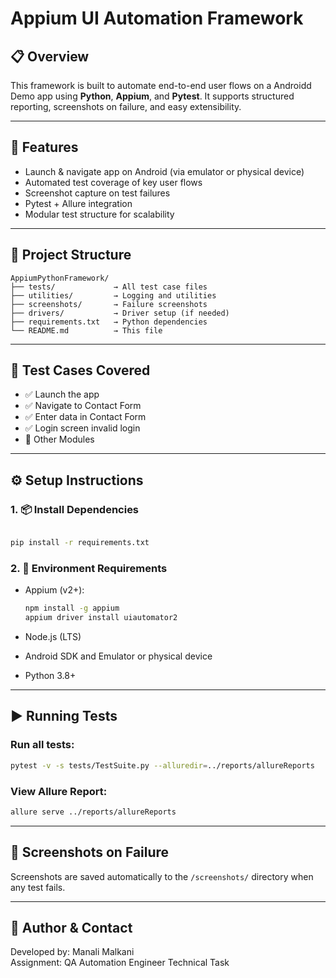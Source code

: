 # Appium UI Automation Framework

## 📋 Overview

This framework is built to automate end-to-end user flows on a Androidd Demo app using **Python**, **Appium**, and **Pytest**. It supports structured reporting, screenshots on failure, and easy extensibility.

---

## 🚀 Features

- Launch & navigate app on Android (via emulator or physical device)
- Automated test coverage of key user flows
- Screenshot capture on test failures
- Pytest + Allure integration
- Modular test structure for scalability

---

## 🧱 Project Structure

```
AppiumPythonFramework/
├── tests/             → All test case files
├── utilities/         → Logging and utilities
├── screenshots/       → Failure screenshots
├── drivers/           → Driver setup (if needed)
├── requirements.txt   → Python dependencies
└── README.md          → This file
```

---

## 🧪 Test Cases Covered

- ✅ Launch the app
- ✅ Navigate to Contact Form
- ✅ Enter data in Contact Form
- ✅ Login screen invalid login
- 🚧 Other Modules

---

## ⚙️ Setup Instructions

### 1. 📦 Install Dependencies

```bash

pip install -r requirements.txt
```

### 2. 📱 Environment Requirements

- Appium (v2+):
  ```bash
  npm install -g appium
  appium driver install uiautomator2
  ```

- Node.js (LTS)
- Android SDK and Emulator or physical device
- Python 3.8+

---

## ▶️ Running Tests

### Run all tests:

```bash
pytest -v -s tests/TestSuite.py --alluredir=../reports/allureReports
```

### View Allure Report:

```bash
allure serve ../reports/allureReports 
```

---

## 📸 Screenshots on Failure

Screenshots are saved automatically to the `/screenshots/` directory when any test fails.

---

## 📄 Author & Contact

Developed by: Manali Malkani  
Assignment: QA Automation Engineer Technical Task
